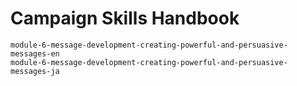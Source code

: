# Campaign Skills Handbook

```{toctree}
module-6-message-development-creating-powerful-and-persuasive-messages-en
module-6-message-development-creating-powerful-and-persuasive-messages-ja
```